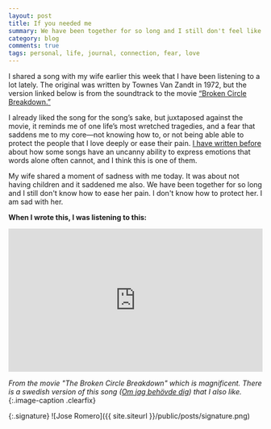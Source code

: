 ```yaml
---
layout: post
title: If you needed me
summary: We have been together for so long and I still don't feel like I know how to ease her pain. I don't know what to do to protect her and that frightens me to my core. I am sad with her!
category: blog
comments: true
tags: personal, life, journal, connection, fear, love 
---
```


I shared a song with my wife earlier this week that I have been listening to a lot lately. The original was written by Townes Van Zandt in 1972, but the version linked below is from the soundtrack to the movie [“Broken Circle Breakdown.”](https://www.imdb.com/title/tt2024519/)

I already liked the song for the song’s sake, but juxtaposed against the movie, it reminds me of one life’s most wretched tragedies, and a fear that saddens me to my core—not knowing how to, or not being able able to protect the people that I love deeply or ease their pain. [I have written before](/i-owe-this-song-to-my-friends) about how some songs have an uncanny ability to express emotions that words alone often cannot, and I think this is one of them.

My wife shared a moment of sadness with me today. It was about not having children and it saddened me also. We have been together for so long and I still don't know how to ease her pain. I don't know how to protect her. I am sad with her.

**When I wrote this, I was listening to this:**
 <style>.embed-container { position: relative; padding-bottom: 56.25%; height: 0; overflow: hidden; max-width: 100%; } .embed-container iframe, .embed-container object, .embed-container embed { position: absolute; top: 0; left: 0; width: 100%; height: 100%; }</style>
<div class='embed-container'><iframe src='https://www.youtube.com/embed/CkpDDngb1Ew?start=3&end=189&version=3&amp;rel=0&amp;t=27s&amp;showinfo=0' frameborder='0' allowfullscreen></iframe></div>

*From the movie "The Broken Circle Breakdown" which is magnificent. There is a swedish version of this song ([Om jag behövde dig](https://youtu.be/rpqHRQDoI3g)) that I also like.*{:.image-caption .clearfix}

{:.signature}
![Jose Romero]({{ site.siteurl }}/public/posts/signature.png)

